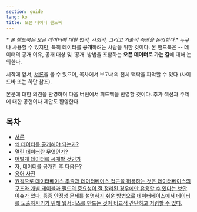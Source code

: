 ```yaml
---
section: guide
lang: ko
title: 오픈 데이터 핸드북
---
```


*\* 본 핸드북은 오픈 데이터에 대한 법적, 사회적, 그리고 기술적 측면을 논의한다.*\* 누구나 사용할 수 있지만, 특히 데이터를 **공개**하려는 사람을 위한 것이다. 본 핸드북은 -- 데이터의 공개 이유, 공개 대상 및 '공개' 방법을 포함하는 **오픈 데이터로 가는 길**에 대해 논의한다.

시작에 앞서, [서론](introduction/)을 볼 수 있으며, 목차에서 보고서의 전체 맥락을 파악할 수 있다 (사이드바 또는 하단 참조).

본문에 대한 의견을 환영하며 다음 버전에서 피드백을 반영할 것이다. 추가 섹션과 주제에 대한 공헌이나 제안도 환영한다.

## 목차

-   [서론](introduction/)
-   [왜 데이터를 공개해야 되는가?](why-open-data/)
-   [열린 데이터란 무엇인가?](what-is-open-data)
-   [어떻게 데이터를 공개할 것인가](how-to-open-up-data/)
-   [자, 데이터를 공개한 후 다음은?](following-up/)
-   [용어 사전](glossary/)
-   [원격으로 데이터베이스 추출과 데이터베이스 접근을 허용하는 것은 데이터베이스의 구조와 개별 테이블과 필드의 중요성이 잘 정리된 경우에만 유용할 수 있다는 보안 이슈가 있다. 종종 안정성 문제를 설명하기 쉬운 방법으로 데이터베이스에서 데이터를 노출하시키기 위해 웹서비스를 만드는 것이 비교적 간단하고 저렴할 수 있다.](appendices/)